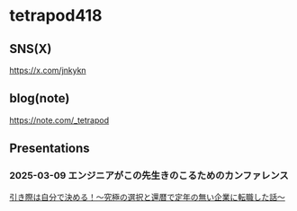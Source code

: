 # tetrapod418

## SNS(X)
https://x.com/jnkykn

## blog(note)
https://note.com/_tetrapod

## Presentations
### 2025-03-09 エンジニアがこの先生きのこるためのカンファレンス
[引き際は自分で決める！～究極の選択と還暦で定年の無い企業に転職した話～](https://tetrapod418.github.io/Presentations/20250309_kinoko/)

